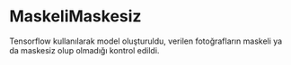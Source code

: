 # MaskeliMaskesiz
Tensorflow kullanılarak model oluşturuldu, verilen fotoğrafların maskeli ya da maskesiz olup olmadığı kontrol edildi.
